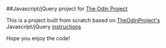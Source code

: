 ##Javascript/jQuery project for [The Odin Project](http://www.theodinproject.com "The Odin Project Homepage")

This is a project built from scratch based on [TheOdinProject's](http://www.theodinproject.com "The Odin Project") Javascript/jQuery [instructions](http://www.theodinproject.com/web-development-101/javascript-and-jquery?ref=lnav "project instructions")

Hope you enjoy the code!
